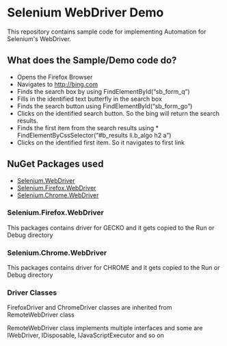 # Selenium WebDriver Demo
This repository contains sample code for implementing Automation for Selenium's WebDriver.

## What does the Sample/Demo code do?
* Opens the Firefox Browser
* Navigates to http://bing.com
* Finds the search box by using FindElementById(“sb_form_q”)
* Fills in the identified text butterfly in the search box
* Finds the search button using FindElementById(“sb_form_go”)
* Clicks on the identified search button. So the bing will return the search results.
* Finds the first item from the search results using * FindElementByCssSelector(“#b_results li.b_algo h2 a”)
* Clicks on the identified first item. So it navigates to first link

## NuGet Packages used

* [Selenium.WebDriver](https://www.nuget.org/packages/Selenium.WebDriver)
* [Selenium.Firefox.WebDriver](https://www.nuget.org/packages/Selenium.Firefox.WebDriver/)
* [Selenium.Chrome.WebDriver](https://www.nuget.org/packages/Selenium.Chrome.WebDriver/)

### Selenium.Firefox.WebDriver
This packages contains driver for GECKO and it gets copied to the Run or Debug directory

### Selenium.Chrome.WebDriver
This packages contains driver for CHROME and it gets copied to the Run or Debug directory

### Driver Classes
FirefoxDriver and ChromeDriver classes are inherited from RemoteWebDriver class

RemoteWebDriver class implements multiple interfaces and some are IWebDriver, IDisposable, IJavaScriptExecutor and so on